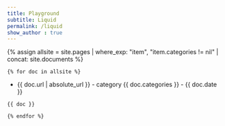 ```yaml
---
title: Playground
subtitle: Liquid 
permalink: /liquid
show_author : true
---
```


{% assign allsite = site.pages | where_exp: "item", "item.categories != nil" | concat: site.documents %}

	{% for doc in allsite %}
	
- {{ doc.url | absolute_url }} - category {{ doc.categories }} - {{ doc.date }}

```
{{ doc }}
```
	
	{% endfor %}